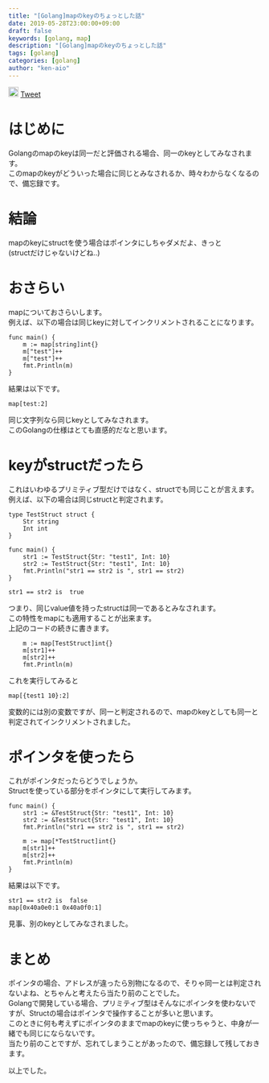 ```yaml
---
title: "[Golang]mapのkeyのちょっとした話"
date: 2019-05-28T23:00:00+09:00
draft: false
keywords: [golang, map]
description: "[Golang]mapのkeyのちょっとした話"
tags: [golang]
categories: [golang]
author: "ken-aio"
---
```


<a href="http://b.hatena.ne.jp/entry/" class="hatena-bookmark-button" data-hatena-bookmark-layout="vertical-normal" data-hatena-bookmark-lang="ja" title="このエントリーをはてなブックマークに追加"><img src="https://b.st-hatena.com/images/entry-button/button-only@2x.png" alt="このエントリーをはてなブックマークに追加" width="20" height="20" style="border: none;" /></a><script type="text/javascript" src="https://b.st-hatena.com/js/bookmark_button.js" charset="utf-8" async="async"></script>
<a href="https://twitter.com/share?ref_src=twsrc%5Etfw" class="twitter-share-button" data-show-count="false">Tweet</a><script async src="https://platform.twitter.com/widgets.js" charset="utf-8"></script>

# はじめに
Golangのmapのkeyは同一だと評価される場合、同一のkeyとしてみなされます。  
このmapのkeyがどういった場合に同じとみなされるか、時々わからなくなるので、備忘録です。  

# 結論
mapのkeyにstructを使う場合はポインタにしちゃダメだよ、きっと  
(structだけじゃないけどね..)  

# おさらい
mapについておさらいします。  
例えば、以下の場合は同じkeyに対してインクリメントされることになります。  
```
func main() {
	m := map[string]int{}
	m["test"]++
	m["test"]++
	fmt.Println(m)
}
```
結果は以下です。  
```
map[test:2]
```
同じ文字列なら同じkeyとしてみなされます。  
このGolangの仕様はとても直感的だなと思います。  

# keyがstructだったら
これはいわゆるプリミティブ型だけではなく、structでも同じことが言えます。  
例えば、以下の場合は同じstructと判定されます。  
```
type TestStruct struct {
	Str string
	Int int
}

func main() {
	str1 := TestStruct{Str: "test1", Int: 10}
	str2 := TestStruct{Str: "test1", Int: 10}
	fmt.Println("str1 == str2 is ", str1 == str2)
}
```
```
str1 == str2 is  true
```
つまり、同じvalue値を持ったstructは同一であるとみなされます。  
この特性をmapにも適用することが出来ます。  
上記のコードの続きに書きます。  
```
	m := map[TestStruct]int{}
	m[str1]++
	m[str2]++
	fmt.Println(m)
```
これを実行してみると
```
map[{test1 10}:2]
```
変数的には別の変数ですが、同一と判定されるので、mapのkeyとしても同一と判定されてインクリメントされました。  

# ポインタを使ったら
これがポインタだったらどうでしょうか。  
Structを使っている部分をポインタにして実行してみます。  
```
func main() {
	str1 := &TestStruct{Str: "test1", Int: 10}
	str2 := &TestStruct{Str: "test1", Int: 10}
	fmt.Println("str1 == str2 is ", str1 == str2)
	
	m := map[*TestStruct]int{}
	m[str1]++
	m[str2]++
	fmt.Println(m)
}
```
結果は以下です。  
```
str1 == str2 is  false
map[0x40a0e0:1 0x40a0f0:1]
```
見事、別のkeyとしてみなされました。  

# まとめ
ポインタの場合、アドレスが違ったら別物になるので、そりゃ同一とは判定されないよね、とちゃんと考えたら当たり前のことでした。  
Golangで開発している場合、プリミティブ型はそんなにポインタを使わないですが、Structの場合はポインタで操作することが多いと思います。  
このときに何も考えずにポインタのままでmapのkeyに使っちゃうと、中身が一緒でも同じにならないです。  
当たり前のことですが、忘れてしまうことがあったので、備忘録して残しておきます。  

以上でした。
